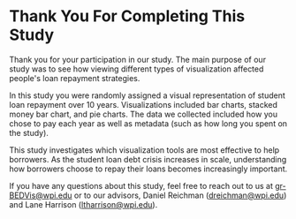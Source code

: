 # Thank You For Completing This Study

 Thank you for your participation in our study. The main purpose of our study was to see how viewing different types of visualization affected people's loan repayment strategies. 

 In this study you were randomly assigned a visual representation of student loan repayment over 10 years. Visualizations included bar charts, stacked money bar chart, and pie charts. The data we collected included how you chose to pay each year as well as metadata (such as how long you spent on the study). 

 This study investigates which visualization tools are most effective to help borrowers. As the student loan debt crisis increases in scale, understanding how borrowers choose to repay their loans becomes increasingly important.

If you have any questions about this study, feel free to reach out to us at gr-BEDVis@wpi.edu or to our advisors, Daniel Reichman (dreichman@wpi.edu) and Lane Harrison (ltharrison@wpi.edu).
